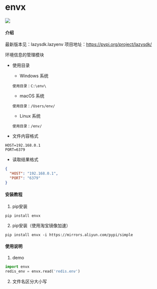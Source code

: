 # envx
![](https://img.shields.io/badge/Python-3.8.6-green.svg)

#### 介绍
最新版本见：lazysdk.lazyenv
项目地址：https://pypi.org/project/lazysdk/

环境信息的管理模块
- 使用目录
    - Windows 系统
    ```text
    使用目录：C:\env\
    ```
    
    - macOS 系统
    ```text
    使用目录：/Users/env/
    ```
    
    - Linux 系统
    ```text
    使用目录：/env/
    ```

- 文件内容格式
```text
HOST=192.168.0.1
PORT=6379
```

- 读取结果格式
```json
{
  "HOST": "192.168.0.1", 
  "PORT": "6379"
}
```


#### 安装教程

1.  pip安装
```shell script
pip install envx
```
2.  pip安装（使用淘宝镜像加速）
```shell script
pip install envx -i https://mirrors.aliyun.com/pypi/simple
```

#### 使用说明

1.  demo
```python
import envx
redis_env = envx.read('redis.env')
```

2.  文件名区分大小写